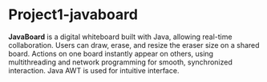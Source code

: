 # Project1-javaboard
**JavaBoard** is a digital whiteboard built with Java, allowing real-time collaboration. Users can draw, erase, and resize the eraser size on a shared board. Actions on one board instantly appear on others, using multithreading and network programming for smooth, synchronized interaction. Java AWT is used for intuitive interface.
